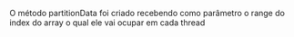 O método partitionData foi criado recebendo como parâmetro o range do index do array o qual ele vai ocupar em cada thread